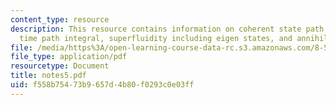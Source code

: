 ```yaml
---
content_type: resource
description: This resource contains information on coherent state path integral, real
  time path integral, superfluidity including eigen states, and annihilation operators.
file: /media/https%3A/open-learning-course-data-rc.s3.amazonaws.com/8-513-many-body-theory-for-condensed-matter-systems-fall-2004/f558b75473b9657d4b80f0293c0e03ff_notes5.pdf
file_type: application/pdf
resourcetype: Document
title: notes5.pdf
uid: f558b754-73b9-657d-4b80-f0293c0e03ff
---
```

